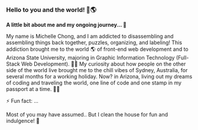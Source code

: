 ### Hello to you and the world! 👋🌎

**A little bit about me and my ongoing journey... 💃**

<p>My name is Michelle Chong, and I am addicted to disassembling and assembling things back together, puzzles, organizing, and labeling! This addiction brought me to the world 🌎 of front-end web development and to Arizona State University, majoring in Graphic Information Technology (Full-Stack Web Development). 👩‍💻 My curiosity about how people on the other side of the world live brought me to the chill vibes of Sydney, Australia, for several months for a working holiday. Now? in Arizona, living out my dreams of coding and traveling the world, one line of code and one stamp in my passport at a time. 🥳🎉</p>

<p>⚡ Fun fact: ...</p>
<p>Most of you may have assumed.. But I clean the house for fun and indulgence! 🤫</p>




<!--
**mdchong/mdchong** is a ✨ _special_ ✨ repository because its `README.md` (this file) appears on your GitHub profile.

Here are some ideas to get you started:

- 🔭 I’m currently working on ...
- 🌱 I’m currently learning ...
- 👯 I’m looking to collaborate on ...
- 🤔 I’m looking for help with ...
- 💬 Ask me about ...
- 📫 How to reach me: ...
- 😄 Pronouns: ...
- ⚡ Fun fact: ...
-->
